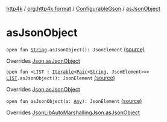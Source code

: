 [http4k](../../index.md) / [org.http4k.format](../index.md) / [ConfigurableGson](index.md) / [asJsonObject](./as-json-object.md)

# asJsonObject

`open fun `[`String`](https://kotlinlang.org/api/latest/jvm/stdlib/kotlin/-string/index.html)`.asJsonObject(): JsonElement` [(source)](https://github.com/http4k/http4k/blob/master/http4k-format-gson/src/main/kotlin/org/http4k/format/internalGson.kt#L47)

Overrides [Json.asJsonObject](../-json/as-json-object.md)


`open fun <LIST : `[`Iterable`](https://kotlinlang.org/api/latest/jvm/stdlib/kotlin.collections/-iterable/index.html)`<`[`Pair`](https://kotlinlang.org/api/latest/jvm/stdlib/kotlin/-pair/index.html)`<`[`String`](https://kotlinlang.org/api/latest/jvm/stdlib/kotlin/-string/index.html)`, JsonElement>>> `[`LIST`](as-json-object.md#LIST)`.asJsonObject(): JsonElement` [(source)](https://github.com/http4k/http4k/blob/master/http4k-format-gson/src/main/kotlin/org/http4k/format/internalGson.kt#L64)

Overrides [Json.asJsonObject](../-json/as-json-object.md)


`open fun asJsonObject(a: `[`Any`](https://kotlinlang.org/api/latest/jvm/stdlib/kotlin/-any/index.html)`): JsonElement` [(source)](https://github.com/http4k/http4k/blob/master/http4k-format-gson/src/main/kotlin/org/http4k/format/internalGson.kt#L83)

Overrides [JsonLibAutoMarshallingJson.asJsonObject](../-json-lib-auto-marshalling-json/as-json-object.md)

